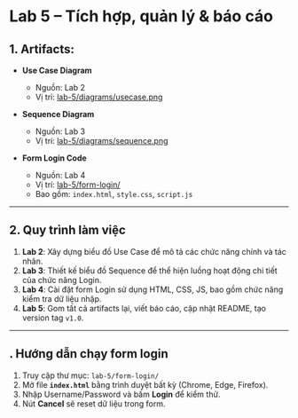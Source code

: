 # Lab 5 – Tích hợp, quản lý & báo cáo

## 1. Artifacts:
- **Use Case Diagram**  
  - Nguồn: Lab 2  
  - Vị trí: [lab-5/diagrams/usecase.png](./diagrams/usecase.png)  

- **Sequence Diagram**  
  - Nguồn: Lab 3  
  - Vị trí: [lab-5/diagrams/sequence.png](./diagrams/sequence.png)  

- **Form Login Code**  
  - Nguồn: Lab 4  
  - Vị trí: [lab-5/form-login/](./form-login/)  
  - Bao gồm: `index.html`, `style.css`, `script.js`

---

## 2. Quy trình làm việc
1. **Lab 2**: Xây dựng biểu đồ Use Case để mô tả các chức năng chính và tác nhân.  
2. **Lab 3**: Thiết kế biểu đồ Sequence để thể hiện luồng hoạt động chi tiết của chức năng Login.  
3. **Lab 4**: Cài đặt form Login sử dụng HTML, CSS, JS, bao gồm chức năng kiểm tra dữ liệu nhập.  
4. **Lab 5**: Gom tất cả artifacts lại, viết báo cáo, cập nhật README, tạo version tag `v1.0`.  

---

## . Hướng dẫn chạy form login
1. Truy cập thư mục: `lab-5/form-login/`  
2. Mở file **`index.html`** bằng trình duyệt bất kỳ (Chrome, Edge, Firefox).  
3. Nhập Username/Password và bấm **Login** để kiểm thử.  
4. Nút **Cancel** sẽ reset dữ liệu trong form.  
